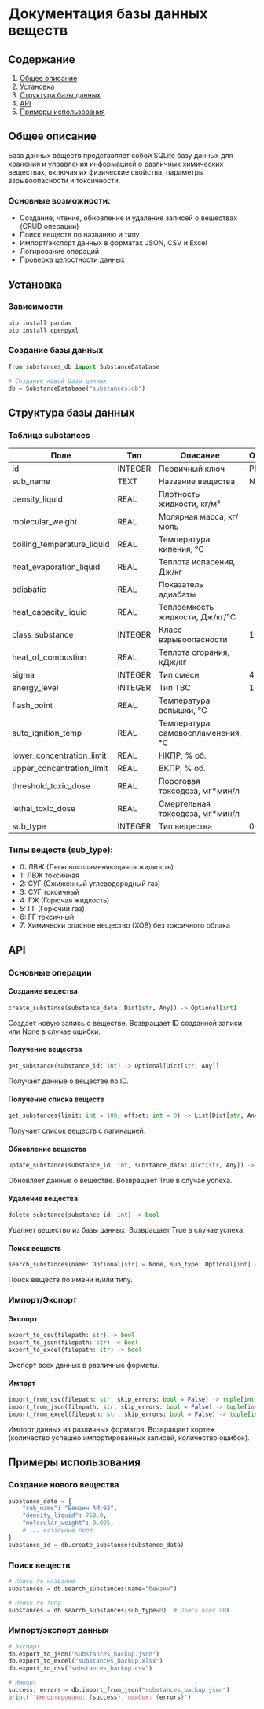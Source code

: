 # Документация базы данных веществ

## Содержание
1. [Общее описание](#общее-описание)
2. [Установка](#установка)
3. [Структура базы данных](#структура-базы-данных)
4. [API](#api)
5. [Примеры использования](#примеры-использования)

## Общее описание

База данных веществ представляет собой SQLite базу данных для хранения и управления информацией о различных химических веществах, включая их физические свойства, параметры взрывоопасности и токсичности.

### Основные возможности:
- Создание, чтение, обновление и удаление записей о веществах (CRUD операции)
- Поиск веществ по названию и типу
- Импорт/экспорт данных в форматах JSON, CSV и Excel
- Логирование операций
- Проверка целостности данных

## Установка

### Зависимости
```bash
pip install pandas
pip install openpyxl
```

### Создание базы данных
```python
from substances_db import SubstanceDatabase

# Создание новой базы данных
db = SubstanceDatabase("substances.db")
```

## Структура базы данных

### Таблица substances

| Поле                        | Тип      | Описание                         | Ограничения |
|----------------------------|----------|----------------------------------|-------------|
| id                         | INTEGER  | Первичный ключ                   | PRIMARY KEY |
| sub_name                   | TEXT     | Название вещества                | NOT NULL    |
| density_liquid             | REAL     | Плотность жидкости, кг/м³        |             |
| molecular_weight           | REAL     | Молярная масса, кг/моль          |             |
| boiling_temperature_liquid | REAL     | Температура кипения, °C          |             |
| heat_evaporation_liquid    | REAL     | Теплота испарения, Дж/кг         |             |
| adiabatic                  | REAL     | Показатель адиабаты              |             |
| heat_capacity_liquid       | REAL     | Теплоемкость жидкости, Дж/кг/°C  |             |
| class_substance           | INTEGER  | Класс взрывоопасности           | 1-4         |
| heat_of_combustion        | REAL     | Теплота сгорания, кДж/кг        |             |
| sigma                     | INTEGER  | Тип смеси                       | 4 или 7     |
| energy_level              | INTEGER  | Тип ТВС                         | 1 или 2     |
| flash_point              | REAL     | Температура вспышки, °C         |             |
| auto_ignition_temp       | REAL     | Температура самовоспламенения, °C|             |
| lower_concentration_limit | REAL     | НКПР, % об.                     |             |
| upper_concentration_limit | REAL     | ВКПР, % об.                     |             |
| threshold_toxic_dose     | REAL     | Пороговая токсодоза, мг*мин/л   |             |
| lethal_toxic_dose       | REAL     | Смертельная токсодоза, мг*мин/л |             |
| sub_type                | INTEGER  | Тип вещества                    | 0-7         |

### Типы веществ (sub_type):
- 0: ЛВЖ (Легковоспламеняющаяся жидкость)
- 1: ЛВЖ токсичная
- 2: СУГ (Сжиженный углеводородный газ)
- 3: СУГ токсичный
- 4: ГЖ (Горючая жидкость)
- 5: ГГ (Горючий газ)
- 6: ГГ токсичный
- 7: Химически опасное вещество (ХОВ) без токсичного облака

## API

### Основные операции

#### Создание вещества
```python
create_substance(substance_data: Dict[str, Any]) -> Optional[int]
```
Создает новую запись о веществе. Возвращает ID созданной записи или None в случае ошибки.

#### Получение вещества
```python
get_substance(substance_id: int) -> Optional[Dict[str, Any]]
```
Получает данные о веществе по ID.

#### Получение списка веществ
```python
get_substances(limit: int = 100, offset: int = 0) -> List[Dict[str, Any]]
```
Получает список веществ с пагинацией.

#### Обновление вещества
```python
update_substance(substance_id: int, substance_data: Dict[str, Any]) -> bool
```
Обновляет данные о веществе. Возвращает True в случае успеха.

#### Удаление вещества
```python
delete_substance(substance_id: int) -> bool
```
Удаляет вещество из базы данных. Возвращает True в случае успеха.

#### Поиск веществ
```python
search_substances(name: Optional[str] = None, sub_type: Optional[int] = None, limit: int = 100) -> List[Dict[str, Any]]
```
Поиск веществ по имени и/или типу.

### Импорт/Экспорт

#### Экспорт
```python
export_to_csv(filepath: str) -> bool
export_to_json(filepath: str) -> bool
export_to_excel(filepath: str) -> bool
```
Экспорт всех данных в различные форматы.

#### Импорт
```python
import_from_csv(filepath: str, skip_errors: bool = False) -> tuple[int, int]
import_from_json(filepath: str, skip_errors: bool = False) -> tuple[int, int]
import_from_excel(filepath: str, skip_errors: bool = False) -> tuple[int, int]
```
Импорт данных из различных форматов. Возвращает кортеж (количество успешно импортированных записей, количество ошибок).

## Примеры использования

### Создание нового вещества
```python
substance_data = {
    "sub_name": "Бензин АИ-92",
    "density_liquid": 750.0,
    "molecular_weight": 0.095,
    # ... остальные поля
}
substance_id = db.create_substance(substance_data)
```

### Поиск веществ
```python
# Поиск по названию
substances = db.search_substances(name="бензин")

# Поиск по типу
substances = db.search_substances(sub_type=0)  # Поиск всех ЛВЖ
```

### Импорт/экспорт данных
```python
# Экспорт
db.export_to_json("substances_backup.json")
db.export_to_excel("substances_backup.xlsx")
db.export_to_csv("substances_backup.csv")

# Импорт
success, errors = db.import_from_json("substances_backup.json")
print(f"Импортировано: {success}, ошибок: {errors}")
```
